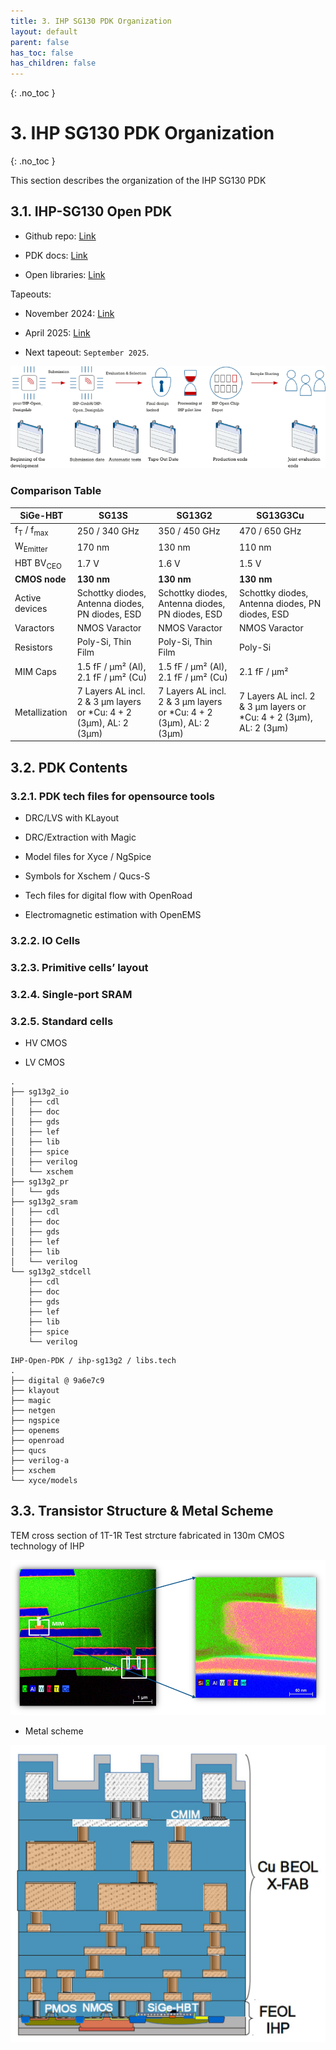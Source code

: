 ```yaml
---
title: 3. IHP SG130 PDK Organization
layout: default
parent: false
has_toc: false
has_children: false
---
```

{: .no_toc }
# 3. IHP SG130 PDK Organization

{: .no_toc }

<!-- <details open markdown="block">
  <summary>
    Table of contents
  </summary>
  {: .text-delta }
- TOC
{:toc}
</details> -->

This section describes the organization of the IHP SG130 PDK


## 3.1. IHP-SG130 Open PDK

- Github repo: [Link](https://github.com/IHP-GmbH/IHP-Open-PDK/)

- PDK docs: [Link](https://ihp-open-pdk-docs.readthedocs.io/en/latest/index.html)

- Open libraries: [Link](https://github.com/IHP-GmbH/IHP-Open-DesignLib)

Tapeouts:

- November 2024: [Link](https://github.com/IHP-GmbH/TO_Apr2025)

- April 2025: [Link](https://github.com/IHP-GmbH/TO_Apr2025)

- Next tapeout: `September 2025`.

![](images/3.1-overview_pdk.png)

### Comparison Table

| **SiGe-HBT**           | SG13S              | SG13G2             | SG13G3Cu           |
|------------------------|--------------------|--------------------|--------------------|
| f<sub>T</sub> / f<sub>max</sub> | 250 / 340 GHz     | 350 / 450 GHz     | 470 / 650 GHz     |
| W<sub>Emitter</sub>    | 170 nm             | 130 nm             | 110 nm             |
| HBT BV<sub>CEO</sub>   | 1.7 V              | 1.6 V              | 1.5 V              |
| **CMOS node**          | **130 nm**         | **130 nm**         | **130 nm**         |
| Active devices         | Schottky diodes, Antenna diodes, PN diodes, ESD | Schottky diodes, Antenna diodes, PN diodes, ESD | Schottky diodes, Antenna diodes, PN diodes, ESD |
| Varactors              | NMOS Varactor      | NMOS Varactor      | NMOS Varactor      |
| Resistors              | Poly-Si, Thin Film | Poly-Si, Thin Film | Poly-Si            |
| MIM Caps               | 1.5 fF / µm² (Al), 2.1 fF / µm² (Cu) | 1.5 fF / µm² (Al), 2.1 fF / µm² (Cu) | 2.1 fF / µm²       |
| Metallization          | 7 Layers AL incl. 2 & 3 µm layers or *Cu: 4 + 2 (3µm), AL: 2 (3µm) | 7 Layers AL incl. 2 & 3 µm layers or *Cu: 4 + 2 (3µm), AL: 2 (3µm) | 7 Layers AL incl. 2 & 3 µm layers or *Cu: 4 + 2 (3µm), AL: 2 (3µm) | *Cu BEOL from X FAB

## 3.2. PDK Contents

### 3.2.1. PDK tech files for opensource tools

- DRC/LVS with KLayout

- DRC/Extraction with Magic

- Model files for Xyce / NgSpice

- Symbols for Xschem / Qucs-S

- Tech files for digital flow with OpenRoad

- Electromagnetic estimation with OpenEMS

### 3.2.2. IO Cells

### 3.2.3. Primitive cells’ layout

### 3.2.4. Single-port SRAM

### 3.2.5. Standard cells

- HV CMOS

- LV CMOS

```
.
├── sg13g2_io
│   ├── cdl
│   ├── doc
│   ├── gds
│   ├── lef
│   ├── lib
│   ├── spice
│   ├── verilog
│   └── xschem
├── sg13g2_pr
│   └── gds
├── sg13g2_sram
│   ├── cdl
│   ├── doc
│   ├── gds
│   ├── lef
│   ├── lib
│   └── verilog
└── sg13g2_stdcell
    ├── cdl
    ├── doc
    ├── gds
    ├── lef
    ├── lib
    ├── spice
    └── verilog
```

```
IHP-Open-PDK / ihp-sg13g2 / libs.tech
.
├── digital @ 9a6e7c9
├── klayout
├── magic
├── netgen
├── ngspice
├── openems
├── openroad
├── qucs
├── verilog-a
├── xschem
└── xyce/models
```

## 3.3. Transistor Structure & Metal Scheme

TEM cross section of 1T-1R Test strcture fabricated in 130m CMOS technology of IHP

![](images/3.2-test_structure.png)

- Metal scheme

![](images/3.3-metal_scheme.png)
